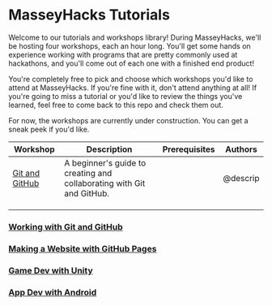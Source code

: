 # MasseyHacks Tutorials

Welcome to our tutorials and workshops library! During MasseyHacks, we'll be hosting four workshops, each an hour long. You'll get some hands on experience working with programs that are pretty commonly used at hackathons, and you'll come out of each one with a finished end product!

You're completely free to pick and choose which workshops you'd like to attend at MasseyHacks. If you're fine with it, don't attend anything at all! If you're going to miss a tutorial or you'd like to review the things you've learned, feel free to come back to this repo and check them out.

For now, the workshops are currently under construction. You can get a sneak peek if you'd like.

| Workshop       | Description                                                           | Prerequisites | Authors  |
|----------------|-----------------------------------------------------------------------|---------------|----------|
| [Git and GitHub]((git-and-github)) | A beginner's guide to creating and collaborating with Git and GitHub. |               | @descrip |
|                |                                                                       |               |          |
|                |                                                                       |               |          |
|                |                                                                       |               |          |

### [Working with Git and GitHub](git-and-github)

### [Making a Website with GitHub Pages](website-with-github-pages)

### [Game Dev with Unity](game-dev-with-unity)

### [App Dev with Android](app-dev-with-android)
